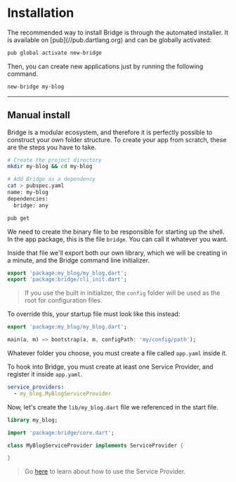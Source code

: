 # Installation
<p class='lead'>
The recommended way to install Bridge is through the automated installer.
It is available on [pub](//pub.dartlang.org) and can be globally activated:
</p>

```bash
pub global activate new-bridge
```

Then, you can create new applications just by running the following command.

```bash
new-bridge my-blog
```

---

## Manual install
Bridge is a modular ecosystem, and therefore it is perfectly possible to construct your own folder structure. To create your app from scratch, these are the steps you have to take.

```bash
# Create the project directory
mkdir my-blog && cd my-blog

# Add Bridge as a dependency
cat > pubspec.yaml
name: my-blog
dependencies:
  bridge: any

pub get
```

We need to create the binary file to be responsible for starting up the shell. In the app package, this is the file `bridge`. You can call it whatever you want.

Inside that file we'll export both our own library, which we will be creating in a minute, and the Bridge command line initializer.

```dart
export 'package:my_blog/my_blog.dart';
export 'package:bridge/cli_init.dart';
```

> If you use the built in initializer, the `config` folder will be used as the root for configuration files.

To override this, your startup file must look like this instead:

```dart
export 'package:my_blog/my_blog.dart';

main(a, m) => bootstrap(a, m, configPath: 'my/config/path');
```

Whatever folder you choose, you must create a file called `app.yaml` inside it.

To hook into Bridge, you must create at least one Service Provider, and register it inside `app.yaml`.

```yaml
service_providers:
  - my_blog.MyBlogServiceProvider
```

Now, let's create the `lib/my_blog.dart` file we referenced in the start file.

```dart
library my_blog;

import 'package:bridge/core.dart';

class MyBlogServiceProvider implements ServiceProvider {

}
```

> Go [here](#core/service-provider) to learn about how to use the Service Provider.